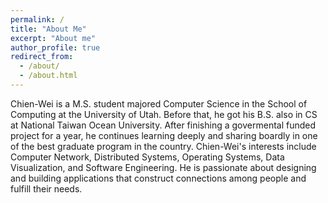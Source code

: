 ```yaml
---
permalink: /
title: "About Me"
excerpt: "About me"
author_profile: true
redirect_from: 
  - /about/
  - /about.html
---
```


Chien-Wei is a M.S. student majored Computer Science in the School of Computing at the University of Utah. Before that, he got his B.S. also in CS at National Taiwan Ocean University. After finishing a govermental funded project for a year, he continues learning deeply and sharing boardly in one of the best graduate program in the country. Chien-Wei's interests include Computer Network, Distributed Systems, Operating Systems, Data Visualization, and Software Engineering. He is passionate about designing and building applications that construct connections among people and fulfill their needs.